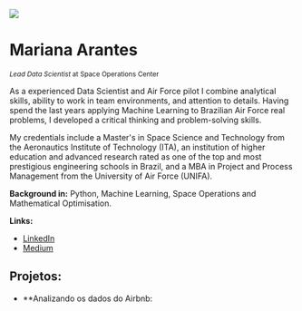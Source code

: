 <p align="C:\ANALISE DADOS">
  <img src="banner2.png" >
</p>

# Mariana Arantes
<sub>*Lead Data Scientist* at Space Operations Center</sub>

As a experienced Data Scientist and Air Force pilot I combine analytical skills, ability to work in team environments, and attention to details. Having spend the last years applying Machine Learning to Brazilian Air Force real problems, I developed a critical thinking and problem-solving skills.

My credentials include a Master's in Space Science and Technology from the Aeronautics Institute of Technology (ITA), an institution of higher education and advanced research rated as one of the top and most prestigious engineering schools in Brazil, and a MBA in Project and Process Management from the University of Air Force (UNIFA).

**Background in:** Python, Machine Learning, Space Operations and Mathematical Optimisation.

**Links:**
* [LinkedIn](www.linkedin.com/in/mariana-arantes-b830b7129)
* [Medium](https://www.medium.com)


## Projetos:

* **Analizando os dados do Airbnb: 
